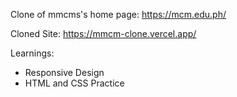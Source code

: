 Clone of mmcms's home page: https://mcm.edu.ph/

Cloned Site: https://mmcm-clone.vercel.app/

Learnings:
- Responsive Design
- HTML and CSS Practice
